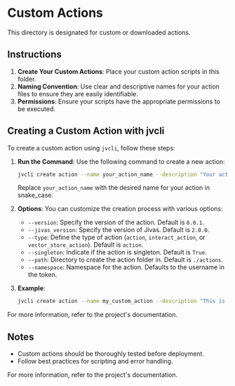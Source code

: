 # Custom Actions

This directory is designated for custom or downloaded actions.

## Instructions

1. **Create Your Custom Actions**: Place your custom action scripts in this folder.
2. **Naming Convention**: Use clear and descriptive names for your action files to ensure they are easily identifiable.
3. **Permissions**: Ensure your scripts have the appropriate permissions to be executed.

## Creating a Custom Action with jvcli

To create a custom action using `jvcli`, follow these steps:

1. **Run the Command**: Use the following command to create a new action:
    ```sh
    jvcli create action --name your_action_name --description "Your action description"
    ```
    Replace `your_action_name` with the desired name for your action in snake_case.

2. **Options**: You can customize the creation process with various options:
    - `--version`: Specify the version of the action. Default is `0.0.1`.
    - `--jivas_version`: Specify the version of Jivas. Default is `2.0.0`.
    - `--type`: Define the type of action (`action`, `interact_action`, or `vector_store_action`). Default is `action`.
    - `--singleton`: Indicate if the action is singleton. Default is `True`.
    - `--path`: Directory to create the action folder in. Default is `./actions`.
    - `--namespace`: Namespace for the action. Defaults to the username in the token.

3. **Example**:
    ```sh
    jvcli create action --name my_custom_action --description "This is a custom action" --type action
    ```

For more information, refer to the project's documentation.

## Notes

- Custom actions should be thoroughly tested before deployment.
- Follow best practices for scripting and error handling.

For more information, refer to the project's documentation.